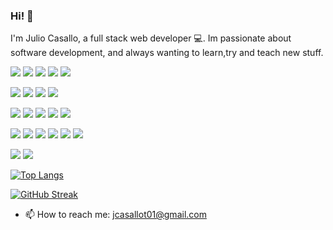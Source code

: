 ### Hi! 👋

I'm Julio Casallo, a full stack web developer 💻. Im passionate about software development, and always wanting to learn,try and teach new stuff.

![](https://img.shields.io/badge/React-Framework-informational?style=flat&logo=react&logoColor=white&color=0080ff)
![](https://img.shields.io/badge/Vue-Framework-informational?style=flat&logo=vue.js&logoColor=white&color=0080ff)
![](https://img.shields.io/badge/Angular-Framework-informational?style=flat&logo=angular&logoColor=white&color=0080ff)
![](https://img.shields.io/badge/Express-Framework-informational?style=flat&logo=express&logoColor=white&color=0080ff)
![](https://img.shields.io/badge/Next-Framework-informational?style=flat&logo=next.js&logoColor=white&color=0080ff)

![](https://img.shields.io/badge/JavaScript-Language-informational?style=flat&logo=javascript&logoColor=white&color=0080ff)
![](https://img.shields.io/badge/TypeScript-Language-informational?style=flat&logo=typescript&logoColor=white&color=0080ff)
![](https://img.shields.io/badge/Python-Language-informational?style=flat&logo=python&logoColor=white&color=0080ff)
![](https://img.shields.io/badge/Java-Language-informational?style=flat&logo=java&logoColor=white&color=0080ff)

![](https://img.shields.io/badge/HTML-Technology-informational?style=flat&logo=html5&logoColor=white&color=0080ff)
![](https://img.shields.io/badge/CSS-Technology-informational?style=flat&logo=css3&logoColor=white&color=0080ff)
![](https://img.shields.io/badge/Sass-Technology-informational?style=flat&logo=sass&logoColor=white&color=0080ff)
![](https://img.shields.io/badge/Docker-Technology-informational?style=flat&logo=docker&logoColor=white&color=0080ff)
![](https://img.shields.io/badge/Node.js-Technology-informational?style=flat&logo=node.js&logoColor=white&color=0080ff)

![](https://img.shields.io/badge/Oracle-Database-informational?style=flat&logo=oracle&logoColor=white&color=0080ff)
![](https://img.shields.io/badge/PostgreSQL-Database-informational?style=flat&logo=postgresql&logoColor=white&color=0080ff)
![](https://img.shields.io/badge/SQLite-Database-informational?style=flat&logo=sqlite&logoColor=white&color=0080ff)
![](https://img.shields.io/badge/MySQL-Database-informational?style=flat&logo=mysql&logoColor=white&color=0080ff)
![](https://img.shields.io/badge/MongoDB-Database-informational?style=flat&logo=mongodb&logoColor=white&color=0080ff)
![](https://img.shields.io/badge/Redis-Database-informational?style=flat&logo=redis&logoColor=white&color=0080ff)

![](https://img.shields.io/badge/AWS-Cloud-informational?style=flat&logo=amazon-aws&logoColor=white&color=0080ff)
![](https://img.shields.io/badge/DigitalOcean-Cloud-informational?style=flat&logo=digitalocean&logoColor=white&color=0080ff)


[![Top Langs](https://github-readme-stats.vercel.app/api/top-langs/?username=julioct99&layout=compact&theme=gotham)](https://github.com/anuraghazra/github-readme-stats)

[![GitHub Streak](https://github-readme-streak-stats.herokuapp.com/?user=julioct99&theme=dark)](https://github.com/DenverCoder1/github-readme-streak-stats)


- 📫 How to reach me: jcasallot01@gmail.com
